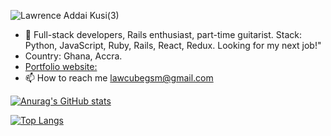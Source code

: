 ![Lawrence Addai Kusi(3)](https://user-images.githubusercontent.com/52538840/186891031-252e1a5f-8f0d-43ff-83af-266f18110b60.gif)


- 👀 Full-stack developers, Rails enthusiast, part-time guitarist. Stack: Python, JavaScript, Ruby, Rails, React, Redux. Looking for my next job!"
- Country: Ghana, Accra.
- [Portfolio website:](https://kusilaw.github.io/portfolio/)
- 📫 How to reach me lawcubegsm@gmail.com
<!---
kusiLaw/kusiLaw is a ✨ special ✨ repository because its `README.md` (this file) appears on your GitHub profile.
You can click the Preview link to take a look at your changes.
--->

[![Anurag's GitHub stats](https://github-readme-stats.vercel.app/api?username=kusiLaw&count_private=true&show_icons=true&theme=dracula)](https://github.com/anuraghazra/github-readme-stats)

[![Top Langs](https://github-readme-stats.vercel.app/api/top-langs/?username=kusiLaw&count_private=true&langs_count=8)](https://github.com/anuraghazra/github-readme-stats)

